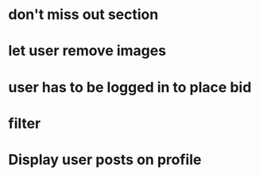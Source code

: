 # don't miss out section

# let user remove images

# user has to be logged in to place bid

# filter

# Display user posts on profile
